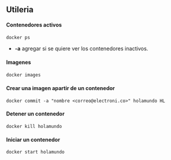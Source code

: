 ##  Utileria

#### Contenedores activos

```sh
docker ps
```
  - **-a**
    agregar si se quiere ver los contenedores inactivos.

#### Imagenes

```sh
docker images
```

#### Crear una imagen apartir de un contenedor

```
docker commit -a "nombre <correo@electroni.co>" holamundo HL
```

#### Detener un contenedor

```
docker kill holamundo
```

#### Iniciar un contenedor

```
docker start holamundo
```
